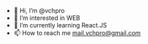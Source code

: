 - 👋 Hi, I’m @vchpro
- 👀 I’m interested in WEB
- 🌱 I’m currently learning React.JS
- 📫 How to reach me mail.vchpro@gmail.com

